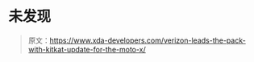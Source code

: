 # 未发现

> 原文：<https://www.xda-developers.com/verizon-leads-the-pack-with-kitkat-update-for-the-moto-x/>